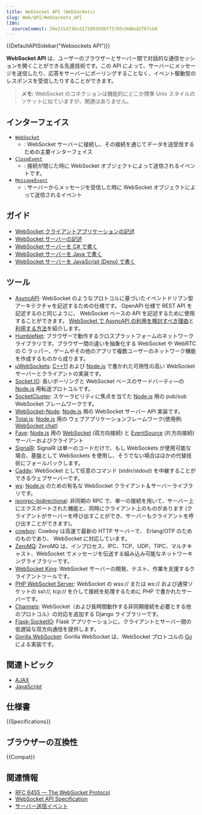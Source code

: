 ```yaml
---
title: WebSocket API (WebSockets)
slug: Web/API/WebSockets_API
l10n:
  sourceCommit: 50e215d730cd173d93b9bf75785c0d8ed2f67cb0
---
```


{{DefaultAPISidebar("Websockets API")}}

**WebSocket API** は、ユーザーのブラウザーとサーバー間で対話的な通信セッションを開くことができる先進技術です。この API によって、サーバーにメッセージを送信したり、応答をサーバーにポーリングすることなく、イベント駆動型のレスポンスを受信したりすることができます。

> **メモ:** WebSocket のコネクションは機能的にどこか標準 Unix スタイルのソケットに似ていますが、関連はありません。

## インターフェイス

- [`WebSocket`](/ja/docs/Web/API/WebSocket)
  - : WebSocket サーバーに接続し、その接続を通じてデータを送受信するための主要インターフェイス
- [`CloseEvent`](/ja/docs/Web/API/CloseEvent)
  - : 接続が閉じた時に WebSocket オブジェクトによって送信されるイベントです。
- [`MessageEvent`](/ja/docs/Web/API/MessageEvent)
  - : サーバーからメッセージを受信した時に WebSocket オブジェクトによって送信されるイベント

## ガイド

- [WebSocket クライアントアプリケーションの記述](/ja/docs/Web/API/WebSockets_API/Writing_WebSocket_client_applications)
- [WebSocket サーバーの記述](/ja/docs/Web/API/WebSockets_API/Writing_WebSocket_servers)
- [WebSocket サーバーを C# で書く](/ja/docs/Web/API/WebSockets_API/Writing_WebSocket_server)
- [WebSocket サーバーを Java で書く](/ja/docs/Web/API/WebSockets_API/Writing_a_WebSocket_server_in_Java)
- [WebSocket サーバーを JavaScript (Deno) で書く](/ja/docs/Web/API/WebSockets_API/Writing_a_WebSocket_server_in_JavaScript_Deno)

## ツール

- [AsyncAPI](https://www.asyncapi.com/): WebSocket のようなプロトコルに基づいたイベントドリブン型アーキテクチャを記述するための仕様です。 OpenAPI 仕様で REST API を記述するのと同じように、 WebSocket ベースの API を記述するために使用することができます。 [WebSocket で AsyncAPI の利用を検討すべき理由](https://www.asyncapi.com/blog/websocket-part1)と[利用する方法](https://www.asyncapi.com/blog/websocket-part2)を紹介します。
- [HumbleNet](https://hacks.mozilla.org/2017/06/introducing-humblenet-a-cross-platform-networking-library-that-works-in-the-browser/): ブラウザーで動作するクロスプラットフォームのネットワークライブラリです。ブラウザー間の違いを抽象化する WebSocket や WebRTC の C ラッパー、ゲームやその他のアプリで複数ユーザーのネットワーク機能を作成するものから成ります。
- [µWebSockets](https://github.com/uNetworking/uWebSockets): [C++11](https://isocpp.org/) および [Node.js](https://nodejs.org) で書かれた可用性の高い WebSocket サーバーとクライアントの実装です。
- [Socket.IO](https://socket.io): 長いポーリングと WebSocket ベースのサードバーティ―の [Node.js](https://nodejs.org) 用転送プロトコルです。
- [SocketCluster](https://socketcluster.io/): スケーラビリティに焦点を当てた [Node.js](https://nodejs.org) 用の pub/sub WebSocket フレームワークです。
- [WebSocket-Node](https://github.com/theturtle32/WebSocket-Node): [Node.js](https://nodejs.org) 用の WebSocket サーバー API 実装です。
- [Total.js](https://www.totaljs.com): [Node.js](https://nodejs.org/en/) 用の ウェブアプリケーションフレームワーク(使用例: [WebSocket chat](https://github.com/totaljs/examples/tree/master/websocket))
- [Faye](https://www.npmjs.com/package/faye-websocket): [Node.js](https://nodejs.org) 用の [WebSocket](/ja/docs/Web/API/WebSockets_API) (双方向接続) と [EventSource](/ja/docs/Web/API/EventSource) (片方向接続) サーバーおよびクライアント
- [SignalR](https://dotnet.microsoft.com/en-us/apps/aspnet/signalr): SignalR は単一のコードだけで、もし WebSockets が使用可能な場合、基盤として WebSockets を使用し、そうでない場合はほかの代替技術にフォールバックします。
- [Caddy](https://caddyserver.com/): WebSocket として任意のコマンド (stdin/stdout) を中継することができるウェブサーバーです。
- [ws](https://github.com/websockets/ws): [Node.js](https://nodejs.org/) のための有名な WebSocket クライアント＆サーバーライブラリです。
- [jsonrpc-bidirectional](https://github.com/bigstepinc/jsonrpc-bidirectional): 非同期の RPC で、単一の接続を用いて、サーバー上にエクスポートされた機能と、同時にクライアント上のものがあります (クライアントがサーバーを呼び出すことができ、サーバーもクライアントを呼び出すことができます)。
- [cowboy](https://github.com/ninenines/cowboy): Cowboy は高速で最新の HTTP サーバーで、 Erlang/OTP のためのものであり、 WebSocket に対応しています。
- [ZeroMQ](https://zeromq.org): ZeroMQ は、インプロセス、IPC、TCP、UDP、TIPC、マルチキャスト、WebSocket でメッセージを伝送する組み込み可能なネットワーキングライブラリーです。
- [WebSocket King](https://websocketking.com): WebSocket サーバーの開発、テスト、作業を支援するクライアントツールです。
- [PHP WebSocket Server](https://github.com/napengam/phpWebSocketServer): WebSocket の wss:\// または ws:\// および通常ソケットの ssl:\//, tcp:\// を介して接続を処理するために PHP で書かれたサーバーです。
- [Channels](https://channels.readthedocs.io/en/stable/index.html): WebSocket（および長時間動作する非同期接続を必要とする他のプロトコル）の対応を追加する Django ライブラリーです。
- [Flask-SocketIO](https://flask-socketio.readthedocs.io/en/latest/): Flask アプリケーションに、クライアントとサーバー間の低遅延な双方向通信を提供します。
- [Gorilla WebSocket](https://pkg.go.dev/github.com/gorilla/websocket): Gorilla WebSocket は、WebSocket プロトコルの [Go](https://go.dev/) による実装です。

## 関連トピック

- [AJAX](/ja/docs/Web/Guide/AJAX)
- [JavaScript](/ja/docs/Web/JavaScript)

## 仕様書

{{Specifications}}

## ブラウザーの互換性

{{Compat}}

## 関連情報

- [RFC 6455 — The WebSocket Protocol](https://datatracker.ietf.org/doc/html/rfc6455)
- [WebSocket API Specification](https://websockets.spec.whatwg.org/)
- [サーバー送信イベント](/ja/docs/Web/API/Server-sent_events)
